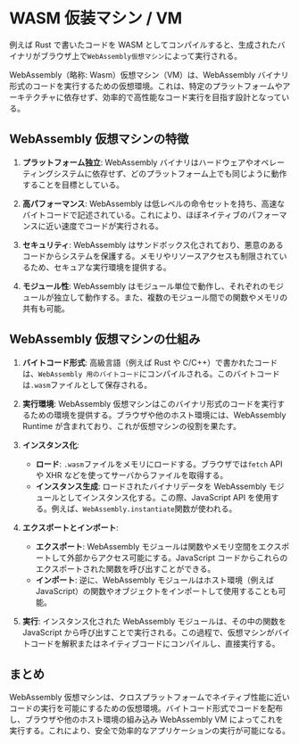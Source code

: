 # WASM 仮装マシン / VM

例えば Rust で書いたコードを WASM としてコンパイルすると、生成されたバイナリがブラウザ上で`WebAssembly仮想マシン`によって実行される。

WebAssembly（略称: Wasm）仮想マシン（VM）は、WebAssembly バイナリ形式のコードを実行するための仮想環境。これは、特定のプラットフォームやアーキテクチャに依存せず、効率的で高性能なコード実行を目指す設計となっている。

## WebAssembly 仮想マシンの特徴

1. **プラットフォーム独立**: WebAssembly バイナリはハードウェアやオペレーティングシステムに依存せず、どのプラットフォーム上でも同じように動作することを目標としている。

2. **高パフォーマンス**: WebAssembly は低レベルの命令セットを持ち、高速なバイトコードで記述されている。これにより、ほぼネイティブのパフォーマンスに近い速度でコードが実行される。

3. **セキュリティ**: WebAssembly はサンドボックス化されており、悪意のあるコードからシステムを保護する。メモリやリソースアクセスも制限されているため、セキュアな実行環境を提供する。

4. **モジュール性**: WebAssembly はモジュール単位で動作し、それぞれのモジュールが独立して動作する。また、複数のモジュール間での関数やメモリの共有も可能。

## WebAssembly 仮想マシンの仕組み

1. **バイトコード形式**: 高級言語（例えば Rust や C/C++）で書かれたコードは、`WebAssembly 用のバイトコード`にコンパイルされる。このバイトコードは`.wasm`ファイルとして保存される。

2. **実行環境**: WebAssembly 仮想マシンはこのバイナリ形式のコードを実行するための環境を提供する。ブラウザや他のホスト環境には、WebAssembly Runtime が含まれており、これが仮想マシンの役割を果たす。

3. **インスタンス化**:

   - **ロード**: `.wasm`ファイルをメモリにロードする。ブラウザでは`fetch` API や XHR などを使ってサーバからファイルを取得する。
   - **インスタンス生成**: ロードされたバイナリデータを WebAssembly モジュールとしてインスタンス化する。この際、JavaScript API を使用する。例えば、`WebAssembly.instantiate`関数が使われる。

4. **エクスポートとインポート**:

   - **エクスポート**: WebAssembly モジュールは関数やメモリ空間をエクスポートして外部からアクセス可能にする。JavaScript コードからこれらのエクスポートされた関数を呼び出すことができる。
   - **インポート**: 逆に、WebAssembly モジュールはホスト環境（例えば JavaScript）の関数やオブジェクトをインポートして使用することも可能。

5. **実行**: インスタンス化された WebAssembly モジュールは、その中の関数を JavaScript から呼び出すことで実行される。この過程で、仮想マシンがバイトコードを解釈またはネイティブコードにコンパイルし、直接実行する。

## まとめ

WebAssembly 仮想マシンは、クロスプラットフォームでネイティブ性能に近いコードの実行を可能にするための仮想環境。バイトコード形式でコードを配布し、ブラウザや他のホスト環境の組み込み WebAssembly VM によってこれを実行する。これにより、安全で効率的なアプリケーションの実行が可能になる。
